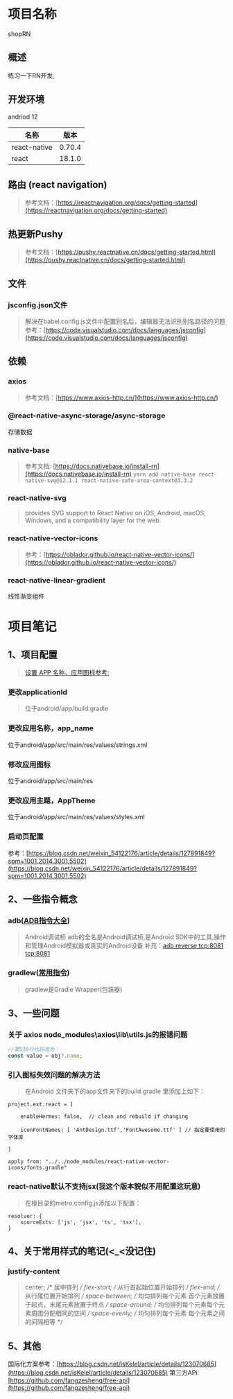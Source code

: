# 项目名称 
shopRN

## 概述
练习一下RN开发,

## 开发环境
andriod 12

| 名称| 版本
|----|----
| react-native | 0.70.4
| react| 18.1.0


## 路由 (react navigation)
>参考文档：[https://reactnavigation.org/docs/getting-started](https://reactnavigation.org/docs/getting-started)

## 热更新Pushy
>参考文档：[https://pushy.reactnative.cn/docs/getting-started.html](https://pushy.reactnative.cn/docs/getting-started.html)

## 文件
### jsconfig.json文件
> 解决在babel.config.js文件中配置别名后，编辑器无法识别别名路径的问题
> 参考：[https://code.visualstudio.com/docs/languages/jsconfig](https://code.visualstudio.com/docs/languages/jsconfig)



## 依赖

### axios
> 参考文档：[https://www.axios-http.cn/](https://www.axios-http.cn/)

### @react-native-async-storage/async-storage
存储数据

### native-base
>参考文档: [https://docs.nativebase.io/install-rn](https://docs.nativebase.io/install-rn)
```yarn add native-base react-native-svg@12.1.1 react-native-safe-area-context@3.3.2 ```

### react-native-svg
> provides SVG support to React Native on iOS, Android, macOS, Windows, and a compatibility layer for the web.

### react-native-vector-icons
>参考：[https://oblador.github.io/react-native-vector-icons/](https://oblador.github.io/react-native-vector-icons/)

### react-native-linear-gradient
线性渐变组件




# 项目笔记
## 1、项目配置
>[设置 APP 名称、应用图标参考:](http://t.zoukankan.com/guanpingping-p-11360376.html)
### 更改applicationId
>位于android/app/build.gradle
### 更改应用名称，app_name
位于android/app/src/main/res/values/strings.xml
### 修改应用图标
位于android/app/src/main/res
### 更改应用主题，AppTheme
位于android/app/src/main/res/values/styles.xml
### 启动页配置
参考：[https://blog.csdn.net/weixin_54122176/article/details/127891849?spm=1001.2014.3001.5502](https://blog.csdn.net/weixin_54122176/article/details/127891849?spm=1001.2014.3001.5502)

## 2、一些指令概念
### adb([ADB指令大全](https://blog.csdn.net/u013769274/article/details/89873697))
>Android调试桥
adb的全名是Android调试桥,是Android SDK中的工具,操作和管理Android模拟器或真实的Android设备
>补充：[adb reverse tcp:8081 tcp:8081](https://blog.csdn.net/suwu150/article/details/115800725)

### gradlew([常用指令](https://www.jianshu.com/p/5d8590993904))
>gradlew是Gradle Wrapper(包装器)


## 3、一些问题

### 关于 axios node_modules\axios\lib\utils.js的报错问题

```javaScript
//第530行代码改为：
const value = obj?.name;
```

### 引入图标失效问题的解决方法
> 在Android 文件夹下的app文件夹下的build.gradle 里添加上如下：
``` 
project.ext.react = [

    enableHermes: false,  // clean and rebuild if changing

    iconFontNames: [ 'AntDesign.ttf','FontAwesome.ttf' ] // 指定要使用的字体库

]

apply from: "../../node_modules/react-native-vector-icons/fonts.gradle"
```

### react-native默认不支持jsx(我这个版本貌似不用配置这玩意)
>在根目录的metro.config.js添加以下配置：
```
resolver: {
    sourceExts: ['js', 'jsx', 'ts', 'tsx'],
}
```

## 4、关于常用样式的笔记(<_<没记住)
### justify-content
> center;     /* 居中排列 */
> flex-start; /* 从行首起始位置开始排列 */
> flex-end;   /* 从行尾位置开始排列 */
> space-between;  /* 均匀排列每个元素 首个元素放置于起点，末尾元素放置于终点 */
> space-around;  /* 均匀排列每个元素每个元素周围分配相同的空间 */
> space-evenly;  /* 均匀排列每个元素 每个元素之间的间隔相等 */


## 5、其他
国际化方案参考：[https://blog.csdn.net/isKelel/article/details/123070685](https://blog.csdn.net/isKelel/article/details/123070685)
第三方APi:[https://github.com/fangzesheng/free-api](https://github.com/fangzesheng/free-api)
